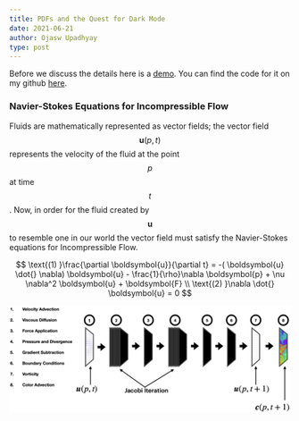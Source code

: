 ```yaml
---
title: PDFs and the Quest for Dark Mode
date: 2021-06-21
author: Ojasw Upadhyay
type: post
---
```



Before we discuss the details here is a [demo](/fluids). You can find the code for it on my github [here](https://github.com/sanjayyepuri/fluids).

### Navier-Stokes Equations for Incompressible Flow


Fluids are mathematically represented as vector fields; the vector field $$\boldsymbol{u}(p, t)$$ represents the velocity of the fluid at the point $$p$$ at time $$t$$. Now, in order for the fluid created by $$\boldsymbol{u}$$ to resemble one in our world the vector field must satisfy the Navier-Stokes equations for Incompressible Flow.

$$
\text{(1) }\frac{\partial \boldsymbol{u}}{\partial t} = -( \boldsymbol{u} \dot{} \nabla) \boldsymbol{u} - \frac{1}{\rho}\nabla \boldsymbol{p} + \nu \nabla^2 \boldsymbol{u} +  \boldsymbol{F} \\
\text{(2) }\nabla \dot{} \boldsymbol{u} = 0
$$

![](../assets/fluid-shader-pipeline.png)
